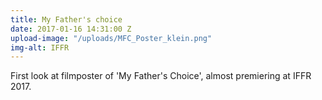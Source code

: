 ```yaml
---
title: My Father's choice
date: 2017-01-16 14:31:00 Z
upload-image: "/uploads/MFC_Poster_klein.png"
img-alt: IFFR
---
```


First look at filmposter of 'My Father's Choice', almost premiering at IFFR 2017.